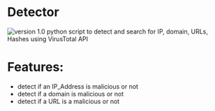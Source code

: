 # Detector

![version 1.0](https://img.shields.io/badge/version-1.0-green.svg)
python script to detect and search for IP, domain, URLs, Hashes using VirusTotal API


# Features:

  - detect if an IP_Address is malicious or not
  - detect if a domain is malicious or not
  - detect if a URL is a malicious or not
